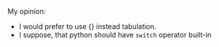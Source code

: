 My opinion: 
* I would prefer to use {} instead tabulation.
* I suppose, that python should have `switch` operator built-in

